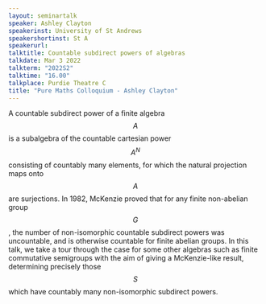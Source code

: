 ```yaml
---
layout: seminartalk
speaker: Ashley Clayton
speakerinst: University of St Andrews
speakershortinst: St A
speakerurl: 
talktitle: Countable subdirect powers of algebras
talkdate: Mar 3 2022
talkterm: "2022S2"
talktime: "16.00"
talkplace: Purdie Theatre C
title: "Pure Maths Colloquium - Ashley Clayton"
---
```


A countable subdirect power of a finite algebra $$A$$ is a subalgebra of the countable cartesian power $$A^N$$ consisting of countably many elements, for which the natural projection maps onto $$A$$ are surjections. In 1982, McKenzie proved that for any finite non-abelian group $$G$$, the number of non-isomorphic countable subdirect powers was uncountable, and is otherwise countable for finite abelian groups. In this talk, we take a tour through the case for some other algebras such as finite commutative semigroups with the aim of giving a McKenzie-like result, determining precisely those $$S$$ which have countably many non-isomorphic subdirect powers.